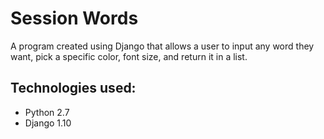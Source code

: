 # Session Words

A program created using Django that allows a user to input any word they 
want, pick a specific color, font size, and return it in a list. 

## Technologies used:

* Python 2.7
* Django 1.10
